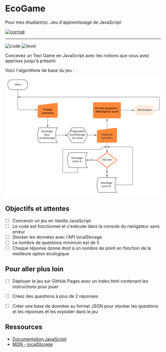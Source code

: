 # EcoGame

Pour mes étudiant(s). Jeu d'apprentissage de JavaScript

[![corrigé](https://sosdevtips.b-cdn.net/github-badges/CORRIGE.svg)](https://jensone.github.io/ecoGame)

---

![code](https://sosdevtips.b-cdn.net/github-badges/JUNIOR.svg) ![level](https://sosdevtips.b-cdn.net/github-badges/JAVASCRIPT.svg)


Concevez un Text Game en JavaScript avec les notions que vous avez apprises jusqu'à présent.

Voici l'algorithme de base du jeu :

![algo](./assets/img/algorithme.png)

## Objectifs et attentes

- [ ] Concevoir un jeu en Vanilla JavaScript
- [ ] Le code est fonctionnel et s'exécute dans la console du navigateur sans erreur
- [ ] Stocker les données avec l'API localStorage
- [ ] Le nombre de questions minimum est de 5
- [ ] Chaque réponse donne droit à un nombre de point en fonction de la meilleure option écologique

## Pour aller plus loin

- [ ] Déployer le jeu sur GitHub Pages avec un index.html contenant les instructions pour jouer
- [ ] Créez des questions à plus de 2 réponses
- [ ] Créer une base de données au format JSON pour stocker les questions et les réponses et les exploiter dans le jeu


## Ressources

- [Documentation JavaScript](https://developer.mozilla.org/fr/docs/Web/JavaScript)
- [MDN - localStorage](https://developer.mozilla.org/fr/docs/Web/API/Window/localStorage)